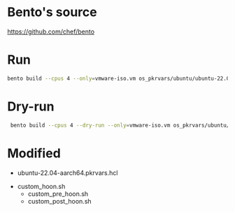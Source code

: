# Bento's source 
https://github.com/chef/bento

# Run 
```bash 
bento build --cpus 4 --only=vmware-iso.vm os_pkrvars/ubuntu/ubuntu-22.04-aarch64.pkrvars.hcl
```

# Dry-run
```bash
 bento build --cpus 4 --dry-run --only=vmware-iso.vm os_pkrvars/ubuntu/ubuntu-22.04-aarch64.pkrvars.hcl
```

# Modified 
- ubuntu-22.04-aarch64.pkrvars.hcl
+ custom_hoon.sh
  - custom_pre_hoon.sh 
  - custom_post_hoon.sh 
